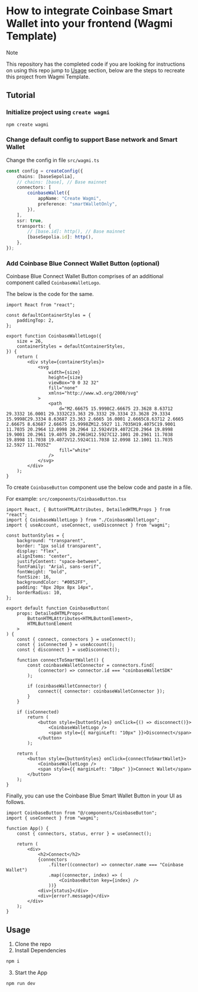 # How to integrate Coinbase Smart Wallet into your frontend (Wagmi Template)

> [!NOTE]  
> This repository has the completed code if you are looking for instructions on using this repo jump to [Usage](#usage) section, below are the steps to recreate this project from Wagmi Template.

## Tutorial

### Initialize project using `create wagmi`

```bash
npm create wagmi
```

### Change default config to support Base network and Smart Wallet

Change the config in file `src/wagmi.ts`

```ts file=wagmi.ts
const config = createConfig({
    chains: [baseSepolia],
    // chains: [base], // Base mainnet
    connectors: [
        coinbaseWallet({
            appName: "Create Wagmi",
            preference: "smartWalletOnly",
        }),
    ],
    ssr: true,
    transports: {
        // [base.id]: http(), // Base mainnet
        [baseSepolia.id]: http(),
    },
});
```

### Add Coinbase Blue Connect Wallet Button (optional)

Coinbase Blue Connect Wallet Button comprises of an additional component called `CoinbaseWalletLogo`.

The below is the code for the same.

```tsx file=CoinbaseWalletLogo.tsx
import React from "react";

const defaultContainerStyles = {
    paddingTop: 2,
};

export function CoinbaseWalletLogo({
    size = 26,
    containerStyles = defaultContainerStyles,
}) {
    return (
        <div style={containerStyles}>
            <svg
                width={size}
                height={size}
                viewBox="0 0 32 32"
                fill="none"
                xmlns="http://www.w3.org/2000/svg"
            >
                <path
                    d="M2.66675 15.9998C2.66675 23.3628 8.63712 29.3332 16.0001 29.3332C23.363 29.3332 29.3334 23.3628 29.3334 15.9998C29.3334 8.63687 23.363 2.6665 16.0001 2.6665C8.63712 2.6665 2.66675 8.63687 2.66675 15.9998ZM12.5927 11.7035H19.4075C19.9001 11.7035 20.2964 12.0998 20.2964 12.5924V19.4072C20.2964 19.8998 19.9001 20.2961 19.4075 20.2961H12.5927C12.1001 20.2961 11.7038 19.8998 11.7038 19.4072V12.5924C11.7038 12.0998 12.1001 11.7035 12.5927 11.7035Z"
                    fill="white"
                />
            </svg>
        </div>
    );
}
```

To create `CoinbaseButton` component use the below code and paste in a file.

For example: `src/components/CoinbaseButton.tsx`

```tsx file=CoinbaseButton.tsx
import React, { ButtonHTMLAttributes, DetailedHTMLProps } from "react";
import { CoinbaseWalletLogo } from "./CoinbaseWalletLogo";
import { useAccount, useConnect, useDisconnect } from "wagmi";

const buttonStyles = {
    background: "transparent",
    border: "1px solid transparent",
    display: "flex",
    alignItems: "center",
    justifyContent: "space-between",
    fontFamily: "Arial, sans-serif",
    fontWeight: "bold",
    fontSize: 16,
    backgroundColor: "#0052FF",
    padding: "8px 20px 8px 14px",
    borderRadius: 10,
};

export default function CoinbaseButton(
    props: DetailedHTMLProps<
        ButtonHTMLAttributes<HTMLButtonElement>,
        HTMLButtonElement
    >
) {
    const { connect, connectors } = useConnect();
    const { isConnected } = useAccount();
    const { disconnect } = useDisconnect();

    function connectToSmartWallet() {
        const coinbaseWalletConnector = connectors.find(
            (connector) => connector.id === "coinbaseWalletSDK"
        );

        if (coinbaseWalletConnector) {
            connect({ connector: coinbaseWalletConnector });
        }
    }

    if (isConnected)
        return (
            <button style={buttonStyles} onClick={() => disconnect()}>
                <CoinbaseWalletLogo />
                <span style={{ marginLeft: "10px" }}>Disconnect</span>
            </button>
        );

    return (
        <button style={buttonStyles} onClick={connectToSmartWallet}>
            <CoinbaseWalletLogo />
            <span style={{ marginLeft: "10px" }}>Connect Wallet</span>
        </button>
    );
}
```

Finally, you can use the Coinbase Blue Smart Wallet Button in your UI as follows.

```tsx
import CoinbaseButton from "@/components/CoinbaseButton";
import { useConnect } from "wagmi";

function App() {
    const { connectors, status, error } = useConnect();

    return (
        <div>
            <h2>Connect</h2>
            {connectors
                .filter((connector) => connector.name === "Coinbase Wallet")
                .map((connector, index) => (
                    <CoinbaseButton key={index} />
                ))}
            <div>{status}</div>
            <div>{error?.message}</div>
        </div>
    );
}
```

## Usage

1. Clone the repo
2. Install Dependencies

```bash
npm i
```

3. Start the App

```bash
npm run dev
```

